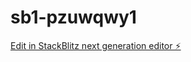 # sb1-pzuwqwy1

[Edit in StackBlitz next generation editor ⚡️](https://stackblitz.com/~/github.com/Cilitt/sb1-pzuwqwy1)